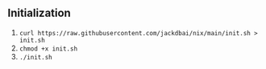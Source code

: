 ## Initialization

1. `curl https://raw.githubusercontent.com/jackdbai/nix/main/init.sh > init.sh`
2. `chmod +x init.sh`
3. `./init.sh`